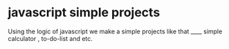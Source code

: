 # javascript simple projects
Using the logic of javascript we make a simple projects like that ____ simple calculator , to-do-list and etc.
